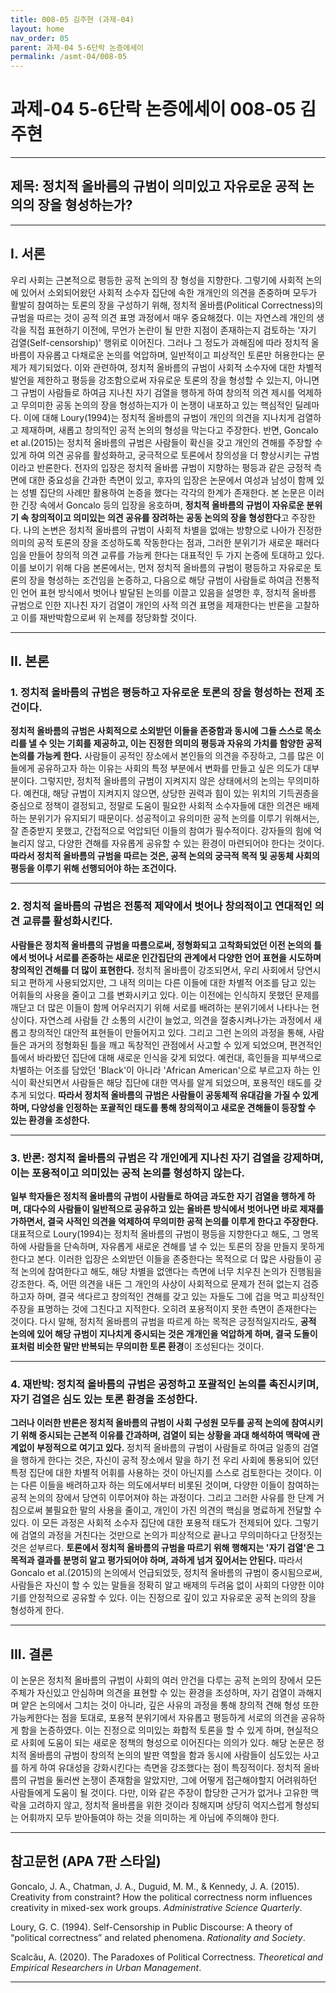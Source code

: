 ```yaml
---
title: 008-05 김주현 (과제-04)
layout: home
nav_order: 05
parent: 과제-04 5-6단락 논증에세이
permalink: /asmt-04/008-05
---
```


# 과제-04 5-6단락 논증에세이 008-05 김주현 

---

## 제목: 정치적 올바름의 규범이 의미있고 자유로운 공적 논의의 장을 형성하는가?

---

## I. 서론

우리 사회는 근본적으로 평등한 공적 논의의 장 형성을 지향한다. 그렇기에 사회적 논의에 있어서 소외되어왔던 사회적 소수자 집단에 속한 개개인의 의견을 존중하며 모두가 활발히 참여하는 토론의 장을 구성하기 위해, 정치적 올바름(Political Correctness)의 규범을 따르는 것이 공적 의견 표명 과정에서 매우 중요해졌다. 이는 자연스레 개인의 생각을 직접 표현하기 이전에, 무언가 논란이 될 만한 지점이 존재하는지 검토하는 '자기 검열(Self-censorship)' 행위로 이어진다. 그러나 그 정도가 과해짐에 따라 정치적 올바름이 자유롭고 다채로운 논의를 억압하며, 일반적이고 피상적인 토론만 허용한다는 문제가 제기되었다. 이와 관련하여, 정치적 올바름의 규범이 사회적 소수자에 대한 차별적 발언을 제한하고 평등을 강조함으로써 자유로운 토론의 장을 형성할 수 있는지, 아니면 그 규범이 사람들로 하여금 지나친 자기 검열을 행하게 하여 창의적 의견 제시를 억제하고 무의미한 공동 논의의 장을 형성하는지가 이 논쟁이 내포하고 있는 핵심적인 딜레마다. 이에 대해 Loury(1994)는 정치적 올바름의 규범이 개인의 의견을 지나치게 검열하고 제재하며, 새롭고 창의적인 공적 논의의 형성을 막는다고 주장한다. 반면, Goncalo et al.(2015)는 정치적 올바름의 규범은 사람들이 확신을 갖고 개인의 견해를 주장할 수 있게 하여 의견 공유를 활성화하고, 궁극적으로 토론에서 창의성을 더 향상시키는 규범이라고 반론한다. 전자의 입장은 정치적 올바름 규범이 지향하는 평등과 같은 긍정적 측면에 대한 중요성을 간과한 측면이 있고, 후자의 입장은 논문에서 여성과 남성이 함께 있는 성별 집단의 사례만 활용하여 논증을 했다는 각각의 한계가 존재한다. 본 논문은 이러한 긴장 속에서 Goncalo 등의 입장을 옹호하며, **정치적 올바름의 규범이 자유로운 분위기 속 창의적이고 의미있는 의견 공유를 장려하는 공동 논의의 장을 형성한다**고 주장한다. 나의 논변은 정치적 올바름의 규범이 사회적 차별을 없애는 방향으로 나아가 진정한 의미의 공적 토론의 장을 조성하도록 작동한다는 점과, 그러한 분위기가 새로운 패러다임을 만들어 창의적 의견 교류를 가능케 한다는 대표적인 두 가지 논증에 토대하고 있다. 이를 보이기 위해 다음 본론에서는, 먼저 정치적 올바름의 규범이 평등하고 자유로운 토론의 장을 형성하는 조건임을 논증하고, 다음으로 해당 규범이 사람들로 하여금 전통적인 언어 표현 방식에서 벗어나 발달된 논의를 이끌고 있음을 설명한 후, 정치적 올바름 규범으로 인한 지나친 자기 검열이 개인의 사적 의견 표명을 제재한다는 반론을 고찰하고 이를 재반박함으로써 위 논제를 정당화할 것이다.


---

## II. 본론 

### 1. 정치적 올바름의 규범은 평등하고 자유로운 토론의 장을 형성하는 전제 조건이다.

**정치적 올바름의 규범은 사회적으로 소외받던 이들을 존중함과 동시에 그들 스스로 목소리를 낼 수 잇는 기회를 제공하고, 이는 진정한 의미의 평등과 자유의 가치를 함양한 공적 논의를 가능케 한다.** 사람들이 공적인 장소에서 본인들의 의견을 주장하고, 그를 많은 이들에게 공유하고자 하는 이유는 사회의 특정 부분에서 변화를 만들고 싶은 의도가 대부분이다. 그렇지만, 정치적 올바름의 규범이 지켜지지 않은 상태에서의 논의는 무의미하다. 예컨대, 해당 규범이 지켜지지 않으면, 상당한 권력과 힘이 있는 위치의 기득권층을 중심으로 정책이 결정되고, 정말로 도움이 필요한 사회적 소수자들에 대한 의견은 배제하는 분위기가 유지되기 때문이다. 성공적이고 유의미한 공적 논의를 이루기 위해서는, 잘 존중받지 못했고, 간접적으로 억압되던 이들의 참여가 필수적이다. 강자들의 힘에 억눌리지 않고, 다양한 견해를 자유롭게 공유할 수 있는 환경이 마련되어야 한다는 것이다. **따라서 정치적 올바름의 규범을 따르는 것은, 공적 논의의 궁극적 목적 및 공동체 사회의 평등을 이루기 위해 선행되어야 하는 조건이다.**

---

### 2. 정치적 올바름의 규범은 전통적 제약에서 벗어나 창의적이고 연대적인 의견 교류를 활성화시킨다.

**사람들은 정치적 올바름의 규범을 따름으로써, 정형화되고 고착화되었던 이전 논의의 틀에서 벗어나 서로를 존중하는 새로운 인간집단의 관계에서 다양한 언어 표현을 시도하며 창의적인 견해를 더 많이 표현한다.** 정치적 올바름이 강조되면서, 우리 사회에서 당연시되고 편하게 사용되었지만, 그 내적 의미는 다른 이들에 대한 차별적 어조를 담고 있는 어휘들의 사용을 줄이고 그를 변화시키고 있다. 이는 이전에는 인식하지 못했던 문제를 깨닫고 더 많은 이들이 함께 어우러지기 위해 서로를 배려하는 분위기에서 나타나는 현상이다. 자연스레 사람들 간 소통의 시간이 늘었고, 의견을 절충시켜나가는 과정에서 새롭고 창의적인 대안적 표현들이 만들어지고 있다. 그리고 그런 논의의 과정을 통해, 사람들은 과거의 정형화된 틀을 깨고 독창적인 관점에서 사고할 수 있게 되었으며, 편견적인 틀에서 바라봤던 집단에 대해 새로운 인식을 갖게 되었다. 예컨대, 흑인들을 피부색으로 차별하는 어조를 담았던 'Black'이 아니라 'African American'으로 부르고자 하는 인식이 확산되면서 사람들은 해당 집단에 대한 역사를 알게 되었으며, 포용적인 태도를 갖추게 되었다. **따라서 정치적 올바름의 규범은 사람들이 공동체적 유대감을 가질 수 있게 하며, 다양성을 인정하는 포괄적인 태도를 통해 창의적이고 새로운 견해들이 등장할 수 있는 환경을 조성한다.**

---

### 3. 반론: 정치적 올바름의 규범은 각 개인에게 지나친 자기 검열을 강제하며, 이는 포용적이고 의미있는 공적 논의를 형성하지 않는다.

**일부 학자들은 정치적 올바름의 규범이 사람들로 하여금 과도한 자기 검열을 행하게 하며, 대다수의 사람들이 일반적으로 공유하고 있는 올바른 방식에서 벗어나면 바로 제재를 가하면서, 결국 사적인 의견을 억제하여 무의미한 공적 논의를 이루게 한다고 주장한다.** 대표적으로 Loury(1994)는 정치적 올바름의 규범이 평등을 지향한다고 해도, 그 명목 하에 사람들을 단속하며, 자유롭게 새로운 견해를 낼 수 있는 토론의 장을 만들지 못하게 한다고 본다. 이러한 입장은 소외받던 이들을 존중한다는 목적으로 더 많은 사람들이 공적 논의에 참여한다고 해도, 해당 차별을 없앤다는 측면에 너무 치우친 논의가 진행됨을 강조한다. 즉, 어떤 의견을 내든 그 개인의 사상이 사회적으로 문제가 전혀 없는지 검증하고자 하며, 결국 색다르고 창의적인 견해를 갖고 있는 자들도 그에 겁을 먹고 피상적인 주장을 표명하는 것에 그친다고 지적한다. 오히려 포용적이지 못한 측면이 존재한다는 것이다. 다시 말해, 정치적 올바름의 규범을 따르게 하는 목적은 긍정적일지라도, **공적 논의에 있어 해당 규범이 지나치게 중시되는 것은 개개인을 억압하게 하며, 결국 도돌이표처럼 비슷한 말만 반복되는 무의미한 토론 환경**이 조성된다는 것이다.

---

### 4. 재반박: 정치적 올바름의 규범은 공정하고 포괄적인 논의를 촉진시키며, 자기 검열은 심도 있는 토론 환경을 조성한다. 

**그러나 이러한 반론은 정치적 올바름의 규범이 사회 구성원 모두를 공적 논의에 참여시키기 위해 중시되는 근본적 이유를 간과하며, 검열이 되는 상황을 과대 해석하여 맥락에 관계없이 부정적으로 여기고 있다.** 정치적 올바름의 규범이 사람들로 하여금 일종의 검열을 행하게 한다는 것은, 자신이 공적 장소에서 말을 하기 전 우리 사회에 통용되어 있던 특정 집단에 대한 차별적 어휘를 사용하는 것이 아닌지를 스스로 검토한다는 것이다. 이는 다른 이들을 배려하고자 하는 의도에서부터 비롯된 것이며, 다양한 이들이 참여하는 공적 논의의 장에서 당연히 이루어져야 하는 과정이다. 그리고 그러한 사유를 한 단계 거침으로써 불필요한 말의 사용을 줄이고, 개인이 가진 의견의 핵심을 명료하게 전달할 수 있다. 이 모든 과정은 사회적 소수자 집단에 대한 포용적 태도가 전제되어 있다. 그렇기에 검열의 과정을 거친다는 것만으로 논의가 피상적으로 끝나고 무의미하다고 단정짓는 것은 섣부르다. **토론에서 정치적 올바름의 규범을 따르기 위해 행해지는 '자기 검열'은 그 목적과 결과를 분명히 알고 평가되어야 하며, 과하게 넘겨 짚어서는 안된다.** 따라서 Goncalo et al.(2015)의 논의에서 언급되었듯, 정치적 올바름의 규범이 중시됨으로써, 사람들은 자신이 할 수 있는 말들을 정확히 알고 배제의 두려움 없이 사회의 다양한 이야기를 안정적으로 공유할 수 있다. 이는 진정으로 깊이 있고 자유로운 공적 논의의 장을 형성하게 한다.

---

## III. 결론 


이 논문은 정치적 올바름의 규범이 사회의 여러 안건을 다루는 공적 논의의 장에서 모든 주체가 자신있고 안심하며 의견을 표현할 수 있는 환경을 조성하며, 자기 검열이 과해지며 얕은 논의에서 그치는 것이 아니라, 깊은 사유의 과정을 통해 창의적 견해 형성 또한 가능케한다는 점을 토대로, 포용적 분위기에서 자유롭고 평등하게 서로의 의견을 공유하게 함을 논증하였다. 이는 진정으로 의미있는 화합적 토론을 할 수 있게 하며, 현실적으로 사회에 도움이 되는 새로운 정책의 형성으로 이어진다는 의의가 있다. 해당 논문은 정치적 올바름의 규범이 창의적 논의의 발판 역할을 함과 동시에 사람들이 심도있는 사고를 하게 하여 유대성을 강화시킨다는 측면을 강조했다는 점이 특징적이다. 정치적 올바름의 규범을 둘러싼 논쟁이 존재함을 알았지만, 그에 어떻게 접근해야할지 어려워하던 사람들에게 도움이 될 것이다. 다만, 이와 같은 주장이 합당한 근거가 없거나 고유한 맥락을 고려하지 않고, 정치적 올바름을 위한 것이라 칭해지며 상당히 억지스럽게 형성되는 어휘까지 모두 받아들여야 하는 것을 의미하는 게 아님에 주의해야 한다.

---

## 참고문헌 (APA 7판 스타일)

Goncalo, J. A., Chatman, J. A., Duguid, M. M., & Kennedy, J. A. (2015). Creativity from constraint? How the political correctness norm influences creativity in mixed-sex work groups. *Administrative Science Quarterly*.  

Loury, G. C. (1994). Self-Censorship in Public Discourse: A theory of “political correctness” and related phenomena. *Rationality and Society*.  

Scalcău, A. (2020). The Paradoxes of Political Correctness. *Theoretical and Empirical Researchers in Urban Management*.  

---